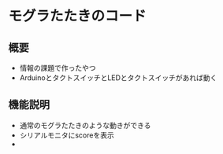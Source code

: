 # モグラたたきのコード
## 概要
* 情報の課題で作ったやつ
* ArduinoとタクトスイッチとLEDとタクトスイッチがあれば動く

## 機能説明
* 通常のモグラたたきのような動きができる
* シリアルモニタにscoreを表示
* 
